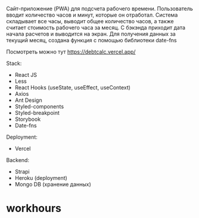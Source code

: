 Сайт-приложение (PWA) для подсчета рабочего времени.
Пользователь вводит количество часов и минут, которые он отработал.
Система складывает все часы, выводит общее количество часов, а также считает стоимость рабочего часа за месяц.
С бэкэнда приходит дата начала расчетов и выводится на экран.
Для получения данных за текущий месяц, создана функция с помощью библиотеки date-fns

Посмотреть можно тут
https://debtcalc.vercel.app/

Stack:
- React JS
- Less
- React Hooks (useState, useEffect, useContext)
- Axios
- Ant Design
- Styled-components
- Styled-breakpoint
- Storybook
- Date-fns

Deployment:
- Vercel

Backend:
- Strapi
- Heroku (deployment)
- Mongo DB (хранение данных)
# workhours
